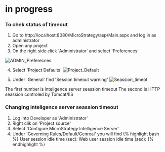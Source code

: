 # in progress




### To chek status of timeout
1) Go to http://localhost:8080/MicroStrategy/asp/Main.aspx and log in as administrator
2) Open any project
3) On the right side click 'Administrator' and select 'Preferences'

![ADMIN_Preferecnes](/img/2021-03-03-0006/ADMIN_Preferecnes1.gif)

4) Select 'Project Defaults' 
![Project_Default](/img/2021-03-03-0006/Project_Default.gif)

5) Under 'General' find 'Session timeout warning'
![Seassion_timeot](/img/2021-03-03-0006/Seassion_timeot.gif)

The first number is inteligence server seassion timeout
The second is HTTP seassion controled by Tomcat/IIS


### Changing inteligence server seassion timeout
1) Log into Developer as 'Administrator'
2) Right clik on 'Project source'
3) Select 'Configure MicroStrategy Intelligence Server'
4) Under 'Governing Rules/Default/Genreal' you will find 
{% highlight bash %}
User session idle time (sec):
Web user session idle time (sec):
{% endhighlight %}
